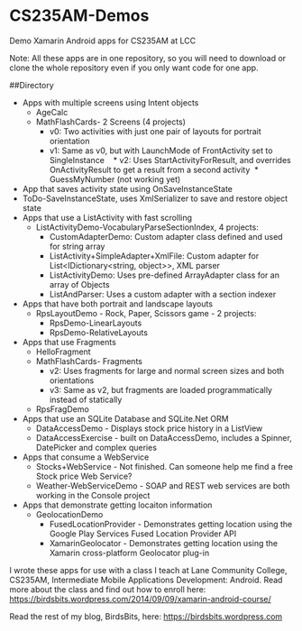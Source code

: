 # CS235AM-Demos
Demo Xamarin Android apps for CS235AM at LCC

Note: All these apps are in one repository, so you will
need to download or clone the whole repository even if you
only want code for one app.

##Directory

* Apps with multiple screens using Intent objects
  * AgeCalc
  * MathFlashCards- 2 Screens (4 projects)
    * v0: Two activities with just one pair of layouts for portrait orientation
    * v1: Same as v0, but with LaunchMode of FrontActivity set to SingleInstance
    * v2: Uses StartActivityForResult, and overrides OnActivityResult to get a result from a second activity
  * GuessMyNumber (not working yet)
* App that saves activity state using OnSaveInstanceState
 * ToDo-SaveInstanceState, uses XmlSerializer to save and restore object state
* Apps that use a ListActivity with fast scrolling
  * ListActivityDemo-VocabularyParseSectionIndex, 4 projects:
    * CustomAdapterDemo: Custom adapter class defined and used for string array
    * ListActivity+SimpleAdapter+XmlFile: Custom adapter for List<IDictionary<string, object>>, XML parser 
    * ListActivityDemo: Uses pre-defined ArrayAdapter class for an array of Objects
    * ListAndParser: Uses a custom adapter with a section indexer
* Apps that have both portrait and landscape layouts
  * RpsLayoutDemo - Rock, Paper, Scissors game - 2 projects:
    * RpsDemo-LinearLayouts
    * RpsDemo-RelativeLayouts
* Apps that use Fragments
  * HelloFragment
  * MathFlashCards- Fragments
    * v2: Uses fragments for large and normal screen sizes and both orientations
    * v3: Same as v2, but fragments are loaded programmatically instead of statically
  * RpsFragDemo
* Apps that use an SQLite Database and SQLite.Net ORM
  * DataAccessDemo - Displays stock price history in a ListView
  * DataAccessExercise - built on DataAccessDemo, includes a Spinner, DatePicker and complex queries
* Apps that consume a WebService
  * Stocks+WebService - Not finished. Can someone help me find a free Stock price Web Service?
  * Weather-WebServiceDemo - SOAP and REST web services are both working in the Console project
* Apps that demonstrate getting locaiton information
  * GeolocationDemo
    * FusedLocationProvider - Demonstrates getting location using the Google Play Services Fused Location Provider API
    * XamarinGeolocator - Demonstrates getting location using the Xamarin cross-platform Geolocator plug-in

I wrote these apps for use with a class I teach at Lane Community College, CS235AM, Intermediate Mobile Applications Development: Android. Read more about the class and find out how to enroll here: https://birdsbits.wordpress.com/2014/09/09/xamarin-android-course/

Read the rest of my blog, BirdsBits, here:
https://birdsbits.wordpress.com
